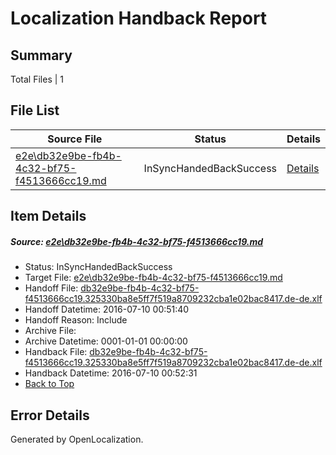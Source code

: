 # <a name='report-top'></a> Localization Handback Report

## Summary
 Total Files | 1

## File List
 Source File | Status | Details 
 ----------- | ------ | ------- 
 [e2e\db32e9be-fb4b-4c32-bf75-f4513666cc19.md](https://github.com/OpenLocalizationTestOrg/oltest/blob/b8abcdb60d8ebb844bb55a2da9d2c234bb21179f/e2e/db32e9be-fb4b-4c32-bf75-f4513666cc19.md) | InSyncHandedBackSuccess | [Details](#e5aa60ad4303f3afadbe175f03f7a268353d26b06)

## Item Details
##### <a name='e5aa60ad4303f3afadbe175f03f7a268353d26b06'></a> Source: [e2e\db32e9be-fb4b-4c32-bf75-f4513666cc19.md](https://github.com/OpenLocalizationTestOrg/oltest/blob/b8abcdb60d8ebb844bb55a2da9d2c234bb21179f/e2e/db32e9be-fb4b-4c32-bf75-f4513666cc19.md)
* Status: InSyncHandedBackSuccess
* Target File: [e2e\db32e9be-fb4b-4c32-bf75-f4513666cc19.md](https://github.com/OpenLocalizationTestOrg/oltest-dede-fly/blob/a6eb1baa58001a3a660218b18bc2f0b0a9e6c059/e2e/db32e9be-fb4b-4c32-bf75-f4513666cc19.md)
* Handoff File: [db32e9be-fb4b-4c32-bf75-f4513666cc19.325330ba8e5ff7f519a8709232cba1e02bac8417.de-de.xlf](https://github.com/OpenLocalizationTestOrg/olhandoff-e2e/blob/be7af63d86a082b126b5f3862596136286cbfdde/ol-handoff/OpenLocalizationTestOrg/oltest-dede-fly/ci/ht/db32e9be-fb4b-4c32-bf75-f4513666cc19.325330ba8e5ff7f519a8709232cba1e02bac8417.de-de.xlf)
* Handoff Datetime: 2016-07-10 00:51:40
* Handoff Reason: Include
* Archive File: 
* Archive Datetime: 0001-01-01 00:00:00
* Handback File: [db32e9be-fb4b-4c32-bf75-f4513666cc19.325330ba8e5ff7f519a8709232cba1e02bac8417.de-de.xlf](https://github.com/OpenLocalizationTestOrg/olhandback-e2e/blob/906e8bf2ab907bf5693583b8751d01545a7813d3/ol-handback/OpenLocalizationTestOrg/oltest-dede-fly/ci/ht/db32e9be-fb4b-4c32-bf75-f4513666cc19.325330ba8e5ff7f519a8709232cba1e02bac8417.de-de.xlf)
* Handback Datetime: 2016-07-10 00:52:31
* [Back to Top](#report-top)


## Error Details

Generated by OpenLocalization.
